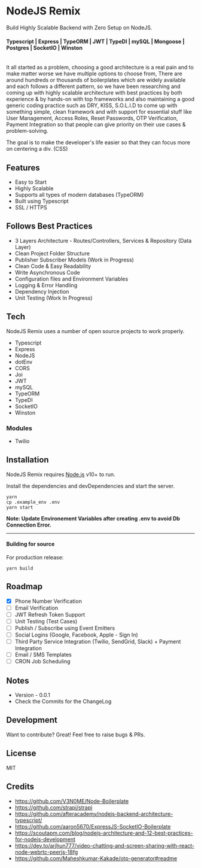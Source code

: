 # NodeJS Remix

Build Highly Scalable Backend with Zero Setup on NodeJS.

#### Typescript | Express | TypeORM | JWT | TypeDI | mySQL | Mongoose | Postgres | SocketIO | Winston

\
It all started as a problem, choosing a good architecture is a real pain and to make matter worse we have multiple options to choose from, There are around hundreds or thousands of boilerplates which are widely available and each follows a different pattern, so we have been researching and coming up with highly scalable architecture with best practices by both experience & by hands-on with top frameworks and also maintaining a good generic coding practice such as DRY, KISS, S.O.L.I.D to come up with something simple, clean framework and with support for essential stuff like User Management, Access Roles, Reset Passwords, OTP Verification, Payment Integration so that people can give priority on their use cases & problem-solving.

The goal is to make the developer's life easier so that they can focus more on centering a div. (CSS)

## Features

- Easy to Start
- Highly Scalable
- Supports all types of modern databases (TypeORM)
- Built using Typescript
- SSL / HTTPS

## Follows Best Practices

- 3 Layers Architecture - Routes/Controllers, Services & Repository (Data Layer)
- Clean Project Folder Structure
- Publisher Subscriber Models (Work in Progress)
- Clean Code & Easy Readability
- Write Asynchronous Code
- Configuration files and Environment Variables
- Logging & Error Handling
- Dependency Injection
- Unit Testing (Work In Progress)

## Tech

NodeJS Remix uses a number of open source projects to work properly.

- Typescript
- Express
- NodeJS
- dotEnv
- CORS
- Joi
- JWT
- mySQL
- TypeORM
- TypeDI
- SocketIO
- Winston

### Modules

- Twilio

## Installation

NodeJS Remix requires [Node.js](https://nodejs.org/) v10+ to run.

Install the dependencies and devDependencies and start the server.

```
yarn
cp .example_env .env
yarn start
```

**Note: Update Environement Variables after creating .env to avoid Db Connection Error.**

---

#### Building for source

For production release:

```
yarn build
```

## Roadmap

- [x] Phone Number Verification
- [ ] Email Verification
- [ ] JWT Refresh Token Support
- [ ] Unit Testing (Test Cases)
- [ ] Publish / Subscribe using Event Emitters
- [ ] Social Logins (Google, Facebook, Apple - Sign In)
- [ ] Third Party Service Integration (Twilio, SendGrid, Slack) + Payment Integration
- [ ] Email / SMS Templates
- [ ] CRON Job Scheduling

## Notes

- Version - 0.0.1
- Check the Commits for the ChangeLog

## Development

Want to contribute? Great!
Feel free to raise bugs & PRs.

## License

MIT

## Credits

- https://github.com/V3N0ME/Node-Boilerplate
- https://github.com/strapi/strapi
- https://github.com/afteracademy/nodejs-backend-architecture-typescript/
- https://github.com/aaron5670/ExpressJS-SocketIO-Boilerplate
- https://scoutapm.com/blog/nodejs-architecture-and-12-best-practices-for-nodejs-development
- https://dev.to/arjhun777/video-chatting-and-screen-sharing-with-react-node-webrtc-peerjs-18fg
- https://github.com/Maheshkumar-Kakade/otp-generator#readme
